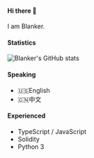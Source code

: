 #### Hi there 👋

I am Blanker.

#### Statistics

![Blanker's GitHub stats](https://github-readme-stats.vercel.app/api?username=BlankerL&include_all_commits=true&show_icons=true&theme=dark)

#### Speaking

- 🇺🇸English
- 🇨🇳中文

#### Experienced

- TypeScript / JavaScript
- Solidity
- Python 3
